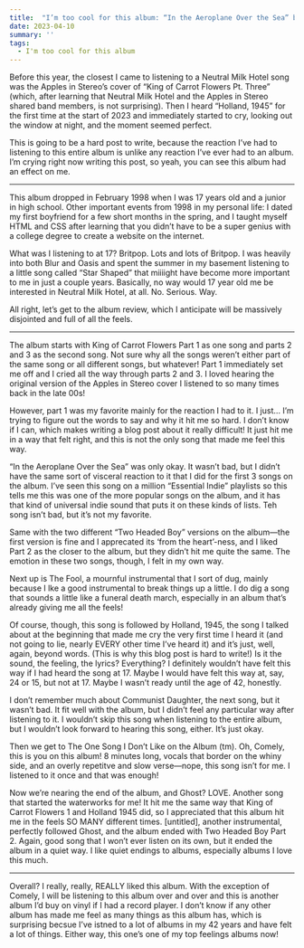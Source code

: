 ```yaml
---
title:  "I’m too cool for this album: “In the Aeroplane Over the Sea” by Neutral Milk Hotel"
date: 2023-04-10
summary: ''
tags:
  - I'm too cool for this album
---
```

Before this year, the closest I came to listening to a Neutral Milk Hotel song was the Apples in Stereo’s cover of “King of Carrot Flowers Pt. Three” (which, after learning that Neutral Milk Hotel and the Apples in Stereo shared band members, is not surprising). Then I heard “Holland, 1945” for the first time at the start of 2023 and immediately started to cry, looking out the window at night, and the moment seemed perfect. 

This is going to be a hard post to write, because the reaction I’ve had to listening to this entire album is unlike any reaction I’ve ever had to an album. I’m crying right now writing this post, so yeah, you can see this album had an effect on me.

***

This album dropped in February 1998 when I was 17 years old and a junior in high school. Other important events from 1998 in my personal life: I dated my first boyfriend for a few short months in the spring, and I taught myself HTML and CSS after learning that you didn’t have to be a super genius with a college degree to create a website on the internet. 

What was I listening to at 17? Britpop. Lots and lots of Britpop. I was heavily into both Blur and Oasis and spent the summer in my basement listening to a little song called “Star Shaped” that miiiight have become more important to me in just a couple years. Basically, no way would 17 year old me be interested in Neutral Milk Hotel, at all. No. Serious. Way.

All right, let’s get to the album review, which I anticipate will be massively disjointed and full of all the feels.

***

The album starts with King of Carrot Flowers Part 1 as one song and parts 2 and 3 as the second song. Not sure why all the songs weren’t either part of the same song or all different songs, but whatever! Part 1 immediately set me off and I cried all the way through parts 2 and 3. I loved hearing the original version of the Apples in Stereo cover I listened to so many times back in the late 00s!

However, part 1 was my favorite mainly for the reaction I had to it. I just… I’m trying to figure out the words to say and why it hit me so hard. I don’t know if I can, which makes writing a blog post about it really difficult! It just hit me in a way that felt right, and this is not the only song that made me feel this way.

“In the Aeroplane Over the Sea” was only okay. It wasn’t bad, but I didn’t have the same sort of visceral reaction to it that I did for the first 3 songs on the album. I’ve seen this song on a million “Essential Indie” playlists so this tells me this was one of the more popular songs on the album, and it has that kind of universal indie sound that puts it on these kinds of lists. Teh song isn’t bad, but it’s not my favorite.

Same with the two different “Two Headed Boy” versions on the album—the first version is fine and I apprecated its ‘from the heart’-ness, and I liked Part 2 as the closer to the album, but they didn’t hit me quite the same. The emotion in these two songs, though, I felt in my own way.

Next up is The Fool, a mournful instrumental that I sort of dug, mainly because I lke a good instrumental to break things up a little. I do dig a song that sounds a little like a funeral death march, especially in an album that’s already giving me all the feels!

Of course, though, this song is followed by Holland, 1945, the song I talked about at the beginning that made me cry the very first time I heard it (and not going to lie, nearly EVERY other time I’ve heard it) and it’s just, well, again, beyond words. (This is why this blog post is hard to write!) Is it the sound, the feeling, the lyrics? Everything? I definitely wouldn’t have felt this way if I had heard the song at 17. Maybe I would have felt this way at, say, 24 or 15, but not at 17. Maybe I wasn’t ready until the age of 42, honestly.

I don’t remember much about Communist Daughter, the next song, but it wasn’t bad. It fit well with the album, but I didn’t feel any particular way after listening to it. I wouldn’t skip this song when listening to the entire album, but I wouldn’t look forward to hearing this song, either. It’s just okay.

Then we get to The One Song I Don’t Like on the Album (tm). Oh, Comely, this is you on this album! 8 minutes long, vocals that border on the whiny side, and an overly repetitve and slow verse—nope, this song isn’t for me. I listened to it once and that was enough!

 Now we’re nearing the end of the album, and Ghost? LOVE. Another song that started the waterworks for me! It hit me the same way that King of Carrot Flowers 1 and Holland 1945 did, so I appreciated that this album hit me in the feels SO MANY different times. [untitled], another instrumental, perfectly followed Ghost, and the album ended with Two Headed Boy Part 2. Again, good song that I won’t ever listen on its own, but it ended the album in a quiet way. I like quiet endings to albums, especially albums I love this much.

 ***

Overall? I really, really, REALLY liked this album. With the exception of Comely, I will be listening to this album over and over and this is another album I’d buy on vinyl if I had a record player. I don’t know if any other album has made me feel as many things as this album has, which is surprising becsue I’ve istned to a lot of albums in my 42 years and have felt a lot of things. Either way, this one’s one of my top feelings albums now!
